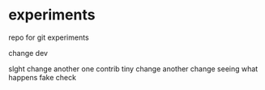# experiments
repo for git experiments

change dev

slght change
another one
contrib
tiny change
another change
seeing what happens
fake check

